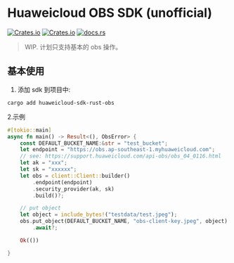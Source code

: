 # Huaweicloud OBS SDK (unofficial)

[![Crates.io](https://img.shields.io/crates/l/huaweicloud-sdk-rust-obs/0.1.5?style=flat-square)](https://github.com/kingzcheung/huaweicloud-sdk-rust-obs) [![Crates.io](https://img.shields.io/crates/v/huaweicloud-sdk-rust-obs?style=flat-square)](https://crates.io/crates/huaweicloud-sdk-rust-obs) [![docs.rs](https://img.shields.io/docsrs/huaweicloud-sdk-rust-obs?style=flat-square)](https://docs.rs/huaweicloud-sdk-rust-obs/latest)

> WIP. 计划只支持基本的 obs 操作。

## 基本使用

1. 添加 sdk 到项目中:

```
cargo add huaweicloud-sdk-rust-obs
```

2.示例

```rust
#[tokio::main]
async fn main() -> Result<(), ObsError> {
    const DEFAULT_BUCKET_NAME:&str = "test_bucket";
    let endpoint = "https://obs.ap-southeast-1.myhuaweicloud.com";
    // see: https://support.huaweicloud.com/api-obs/obs_04_0116.html
    let ak = "xxx"; 
    let sk = "xxxxxx";
    let obs = client::Client::builder()
        .endpoint(endpoint)
        .security_provider(ak, sk)
        .build()?;

    // put object
    let object = include_bytes!("testdata/test.jpeg");
    obs.put_object(DEFAULT_BUCKET_NAME, "obs-client-key.jpeg", object)
        .await?;

    Ok(())

}
```
